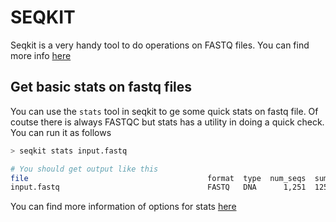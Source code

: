 # SEQKIT

Seqkit is a very handy tool to do operations on FASTQ files. You can find more info [here](https://github.com/shenwei356/seqkit)

## Get basic stats on fastq files

You can use the `stats` tool in seqkit to ge some quick stats on fastq file. Of coutse there is always FASTQC but stats has a utility in doing a quick check. You can run it as follows

```bash
> seqkit stats input.fastq

# You should get output like this
file                                        format  type  num_seqs  sum_len  min_len  avg_len  max_len
input.fastq                                 FASTQ   DNA      1,251  125,100      100      100      100
```

You can find more information of options for stats [here](https://bioinf.shenwei.me/seqkit/usage/#stats)
